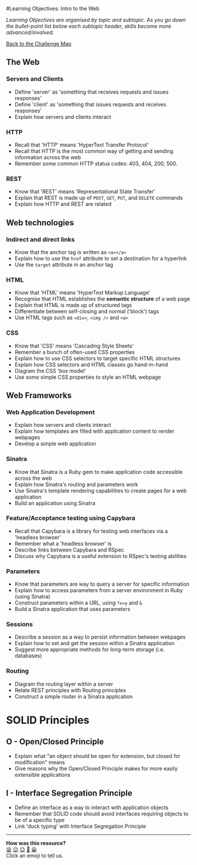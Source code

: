 #Learning Objectives: Intro to the Web

*Learning Objectives are organised by topic and subtopic. As you go down the bullet-point list below each subtopic header, skills become more advanced/involved.*

[Back to the Challenge Map](README.md)

## The Web

### Servers and Clients
* Define 'server' as 'something that receives requests and issues responses'
* Define 'client' as 'something that issues requests and receives responses'
* Explain how servers and clients interact

### HTTP
* Recall that 'HTTP' means 'HyperText Transfer Protocol'
* Recall that HTTP is the most common way of getting and sending information across the web
* Remember some common HTTP status codes: 403, 404, 200, 500.

### REST
* Know that 'REST' means 'Representational State Transfer'
* Explain that REST is made up of `POST`, `GET`, `PUT`, and `DELETE` commands
* Explain how HTTP and REST are related

## Web technologies

### Indirect and direct links
* Know that the anchor tag is written as `<a></a>`
* Explain how to use the `href` attribute to set a destination for a hyperlink
* Use the `target` attribute in an anchor tag

### HTML
* Know that 'HTML' means 'HyperText Markup Language'
* Recognise that HTML establishes the **semantic structure** of a web page
* Explain that HTML is made up of structured tags
* Differentiate between self-closing and normal ('block') tags
* Use HTML tags such as `<div>`, `<img />` and `<a>`

### CSS
* Know that 'CSS' means 'Cascading Style Sheets'
* Remember a bunch of often-used CSS properties
* Explain how to use CSS selectors to target specific HTML structures
* Explain how CSS selectors and HTML classes go hand-in-hand
* Diagram the CSS 'box model'
* Use some simple CSS properties to style an HTML webpage

## Web Frameworks

### Web Application Development
* Explain how servers and clients interact
* Explain how templates are filled with application content to render webpages
* Develop a simple web application

### Sinatra
* Know that Sinatra is a Ruby gem to make application code accessible across the web
* Explain how Sinatra's routing and parameters work
* Use Sinatra's template rendering capabilities to create pages for a web application
* Build an application using Sinatra

### Feature/Acceptance testing using Capybara
* Recall that Capybara is a library for testing web interfaces via a 'headless browser'
* Remember what a 'headless browser' is
* Describe links between Capybara and RSpec
* Discuss why Capybara is a useful extension to RSpec's testing abilities

### Parameters
* Know that parameters are way to query a server for specific information
* Explain how to access parameters from a server environment in Ruby (using Sinatra)
* Construct parameters within a URL, using `?x=y` and `&`
* Build a Sinatra application that uses parameters

### Sessions
* Describe a session as a way to persist information between webpages
* Explain how to set and get the session within a Sinatra application
* Suggest more appropriate methods for long-term storage (i.e. databases)

### Routing
* Diagram the routing layer within a server
* Relate REST principles with Routing principles
* Construct a simple router in a Sinatra application

# SOLID Principles
## O - Open/Closed Principle
* Explain what "an object should be open for extension, but closed for modification" means
* Give reasons why the Open/Closed Principle makes for more easily extensible applications

## I - Interface Segregation Principle
* Define an interface as a way to interact with application objects
* Remember that SOLID code should avoid interfaces requiring objects to be of a specific type
* Link 'duck typing' with Interface Segregation Principle

<!-- BEGIN GENERATED SECTION DO NOT EDIT -->

---

**How was this resource?**  
[😫](https://airtable.com/shrUJ3t7KLMqVRFKR?prefill_Repository=makersacademy/course&prefill_File=apprenticeships_intro_to_the_web_fast_track/learning_objectives.md&prefill_Sentiment=😫) [😕](https://airtable.com/shrUJ3t7KLMqVRFKR?prefill_Repository=makersacademy/course&prefill_File=apprenticeships_intro_to_the_web_fast_track/learning_objectives.md&prefill_Sentiment=😕) [😐](https://airtable.com/shrUJ3t7KLMqVRFKR?prefill_Repository=makersacademy/course&prefill_File=apprenticeships_intro_to_the_web_fast_track/learning_objectives.md&prefill_Sentiment=😐) [🙂](https://airtable.com/shrUJ3t7KLMqVRFKR?prefill_Repository=makersacademy/course&prefill_File=apprenticeships_intro_to_the_web_fast_track/learning_objectives.md&prefill_Sentiment=🙂) [😀](https://airtable.com/shrUJ3t7KLMqVRFKR?prefill_Repository=makersacademy/course&prefill_File=apprenticeships_intro_to_the_web_fast_track/learning_objectives.md&prefill_Sentiment=😀)  
Click an emoji to tell us.

<!-- END GENERATED SECTION DO NOT EDIT -->
